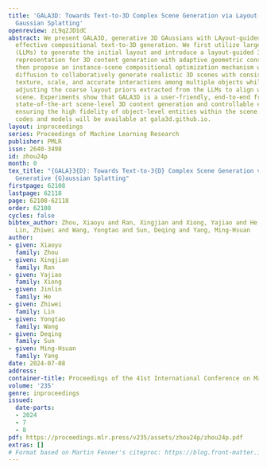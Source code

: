 ```yaml
---
title: 'GALA3D: Towards Text-to-3D Complex Scene Generation via Layout-guided Generative
  Gaussian Splatting'
openreview: zL9q2JD1dC
abstract: We present GALA3D, generative 3D GAussians with LAyout-guided control, for
  effective compositional text-to-3D generation. We first utilize large language models
  (LLMs) to generate the initial layout and introduce a layout-guided 3D Gaussian
  representation for 3D content generation with adaptive geometric constraints. We
  then propose an instance-scene compositional optimization mechanism with conditioned
  diffusion to collaboratively generate realistic 3D scenes with consistent geometry,
  texture, scale, and accurate interactions among multiple objects while simultaneously
  adjusting the coarse layout priors extracted from the LLMs to align with the generated
  scene. Experiments show that GALA3D is a user-friendly, end-to-end framework for
  state-of-the-art scene-level 3D content generation and controllable editing while
  ensuring the high fidelity of object-level entities within the scene. The source
  codes and models will be available at gala3d.github.io.
layout: inproceedings
series: Proceedings of Machine Learning Research
publisher: PMLR
issn: 2640-3498
id: zhou24p
month: 0
tex_title: "{GALA}3{D}: Towards Text-to-3{D} Complex Scene Generation via Layout-guided
  Generative {G}aussian Splatting"
firstpage: 62108
lastpage: 62118
page: 62108-62118
order: 62108
cycles: false
bibtex_author: Zhou, Xiaoyu and Ran, Xingjian and Xiong, Yajiao and He, Jinlin and
  Lin, Zhiwei and Wang, Yongtao and Sun, Deqing and Yang, Ming-Hsuan
author:
- given: Xiaoyu
  family: Zhou
- given: Xingjian
  family: Ran
- given: Yajiao
  family: Xiong
- given: Jinlin
  family: He
- given: Zhiwei
  family: Lin
- given: Yongtao
  family: Wang
- given: Deqing
  family: Sun
- given: Ming-Hsuan
  family: Yang
date: 2024-07-08
address:
container-title: Proceedings of the 41st International Conference on Machine Learning
volume: '235'
genre: inproceedings
issued:
  date-parts:
  - 2024
  - 7
  - 8
pdf: https://proceedings.mlr.press/v235/assets/zhou24p/zhou24p.pdf
extras: []
# Format based on Martin Fenner's citeproc: https://blog.front-matter.io/posts/citeproc-yaml-for-bibliographies/
---
```

